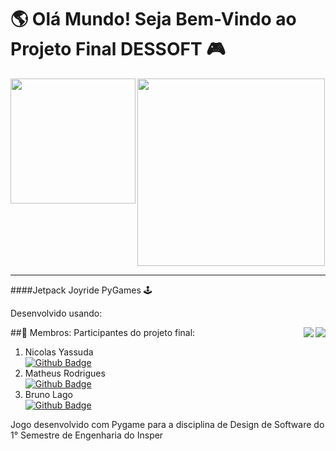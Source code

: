 # 🌎 Olá Mundo! Seja Bem-Vindo ao Projeto Final DESSOFT 🎮

<img align= "left" src="https://img.shields.io/github/repo-size/matheusRodrigues7/ProjetoFinal_DESSOFT?style=for-the-badge" width="200"/>  

<img align= "center" src=https://thumbs.gfycat.com/PrestigiousRawAnnashummingbird-max-1mb.gif width="300">

----
####Jetpack Joyride PyGames 🕹️

Desenvolvido usando:  

<img align= "right" src="https://img.shields.io/badge/Visual_Studio_Code-0078D4?style=for-the-badge&logo=visual%20studio%20code&logoColor=white"/>
<img align= "right" src="https://img.shields.io/badge/Python-3776AB?style=for-the-badge&logo=python&logoColor=white" />

##🤝 Membros:
Participantes do projeto final:

1. Nicolas Yassuda  
[![Github Badge](https://img.shields.io/badge/-Github-000?style=flat-square&logo=Github&logoColor=white&link=https://github.com/matheusRodrigues7)](https://github.com/matheusRodrigues7)
2. Matheus Rodrigues  
[![Github Badge](https://img.shields.io/badge/-Github-000?style=flat-square&logo=Github&logoColor=white&link=https://github.com/matheusRodrigues7)](https://github.com/matheusRodrigues7)
3. Bruno Lago  
[![Github Badge](https://img.shields.io/badge/-Github-000?style=flat-square&logo=Github&logoColor=white&link=https://github.com/Lag0)](https://github.com/Lag0)

Jogo desenvolvido com Pygame para a disciplina de Design de Software do 1° Semestre de Engenharia do Insper
